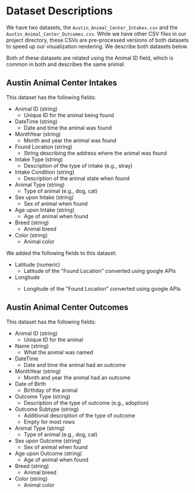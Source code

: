 # Dataset Descriptions

We have two datasets, the `Austin_Animal_Center_Intakes.csv` and the
`Austin_Animal_Center_Outcomes.csv`. While we have other CSV files in our
project directory, these CSVs are pre-processed versions of both datasets
to speed up our visualization rendering. We describe both datasets below.

Both of these datasets are related using the Animal ID field, which is
common in both and describes the same animal.

## Austin Animal Center Intakes

This dataset has the following fields:

- Animal ID (string)
  - Unique ID for the animal being found 
- DateTime (string)
  - Date and time the animal was found
- MonthYear (string)
  - Month and year the animal was found
- Found Location (string)
  - String describing the address where the animal was found
- Intake Type (string)
  - Description of the type of intake (e.g., stray)
- Intake Condition (string)
  - Description of the animal state when found
- Animal Type (string)
  - Type of animal (e.g., dog, cat)
- Sex upon Intake (string)
  - Sex of animal when found
- Age upon Intake (string)
  - Age of animal when found
- Breed (string)
  - Animal breed
- Color (string)
  - Animal color

We added the following fields to this dataset:
- Latitude (numeric)
  - Latitude of the "Found Location" converted using google APIs
- Longitude <numeric>
  - Longitude of the "Found Location" converted using google APIs

## Austin Animal Center Outcomes

This dataset has the following fields:

- Animal ID (string)
    - Unique ID for the animal
- Name (string)
    - What the animal was named
- DateTime
  - Date and time the animal had an outcome
- MonthYear (string)
  - Month and year the animal had an outcome
- Date of Birth
  - Birthday of the animal
- Outcome Type (string)
    - Description of the type of outcome (e.g., adoption)
- Outcome Subtype (string)
    - Additional description of the type of outcome
    - Empty for most rows
- Animal Type (string)
    - Type of animal (e.g., dog, cat)
- Sex upon Outcome (string)
    - Sex of animal when found
- Age upon Outcome (string)
    - Age of animal when found
- Breed (string)
    - Animal breed
- Color (string)
    - Animal color
